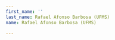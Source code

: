 ```yaml
---
first_name: ''
last_name: Rafael Afonso Barbosa (UFMS)
name: Rafael Afonso Barbosa (UFMS)

---
```


